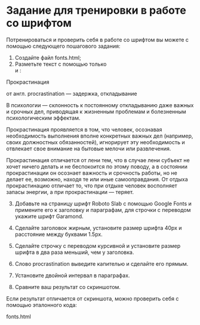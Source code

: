 # Задание для тренировки в работе со шрифтом

Потренироваться и проверить себя в работе со шрифтом вы можете с помощью следующего пошагового задания:

1. Создайте файл fonts.html;
2. Разметьте текст с помощью только <div> и <span>:

Прокрастинация

от англ. procrastination — задержка, откладывание

В психологии — склонность к постоянному откладыванию даже важных и срочных дел, приводящая к жизненным проблемам и болезненным психологическим эффектам.

Прокрастинация проявляется в том, что человек, осознавая необходимость выполнения вполне конкретных важных дел (например, своих должностных обязанностей), игнорирует эту необходимость и отвлекает свое внимание на бытовые мелочи или развлечения.

Прокрастинация отличается от лени тем, что в случае лени субъект не хочет ничего делать и не беспокоится по этому поводу, а в состоянии прокрастинации он осознает важность и срочность работы, но не делает ее, возможно, находя те или иные самооправдания. От отдыха прокрастинацию отличает то, что при отдыхе человек восполняет запасы энергии, а при прокрастинации — теряет.


3. Добавьте на страницу шрифт Roboto Slab с помощью Google Fonts и примените его к заголовку и параграфам, для строчки с переводом укажите шрифт Garamond.

4. Сделайте заголовок жирным, установите размер шрифта 40px и расстояние между буквами 1.5px.

5. Сделайте строчку с переводом курсивной и установите размер шрифта в два раза меньший, чем у заголовка.

6. Слово procrastination выведите капителью и сделайте его прямым.

7. Установите двойной интервал в параграфах.

8. Сравните ваш результат со скриншотом.


Если результат отличается от скриншота, можно проверить себя с помощью эталонного кода:

fonts.html
